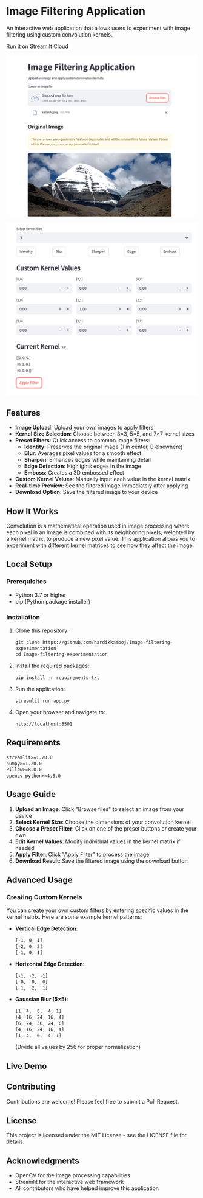 # Image Filtering Application

An interactive web application that allows users to experiment with image filtering using custom convolution kernels.

[Run it on Streamilt Cloud](https://image-filtering-experiment.streamlit.app/)

![App Screenshot](images/img_1.png)

![App screenshot](images/img_2.png)

## Features

- **Image Upload**: Upload your own images to apply filters
- **Kernel Size Selection**: Choose between 3×3, 5×5, and 7×7 kernel sizes
- **Preset Filters**: Quick access to common image filters:
  - **Identity**: Preserves the original image (1 in center, 0 elsewhere)
  - **Blur**: Averages pixel values for a smooth effect
  - **Sharpen**: Enhances edges while maintaining detail
  - **Edge Detection**: Highlights edges in the image
  - **Emboss**: Creates a 3D embossed effect
- **Custom Kernel Values**: Manually input each value in the kernel matrix
- **Real-time Preview**: See the filtered image immediately after applying
- **Download Option**: Save the filtered image to your device

## How It Works

Convolution is a mathematical operation used in image processing where each pixel in an image is combined with its neighboring pixels, weighted by a kernel matrix, to produce a new pixel value. This application allows you to experiment with different kernel matrices to see how they affect the image.

## Local Setup

### Prerequisites
- Python 3.7 or higher
- pip (Python package installer)

### Installation

1. Clone this repository:
   ```
   git clone https://github.com/hardikkamboj/Image-filtering-experimentation
   cd Image-filtering-experimentation
   ```

2. Install the required packages:
   ```
   pip install -r requirements.txt
   ```

3. Run the application:
   ```
   streamlit run app.py
   ```

4. Open your browser and navigate to:
   ```
   http://localhost:8501
   ```

## Requirements

```
streamlit>=1.20.0
numpy>=1.20.0
Pillow>=8.0.0
opencv-python>=4.5.0
```

## Usage Guide

1. **Upload an Image**: Click "Browse files" to select an image from your device
2. **Select Kernel Size**: Choose the dimensions of your convolution kernel
3. **Choose a Preset Filter**: Click on one of the preset buttons or create your own
4. **Edit Kernel Values**: Modify individual values in the kernel matrix if needed
5. **Apply Filter**: Click "Apply Filter" to process the image
6. **Download Result**: Save the filtered image using the download button

## Advanced Usage

### Creating Custom Kernels

You can create your own custom filters by entering specific values in the kernel matrix. Here are some example kernel patterns:

- **Vertical Edge Detection**:
  ```
  [-1, 0, 1]
  [-2, 0, 2]
  [-1, 0, 1]
  ```

- **Horizontal Edge Detection**:
  ```
  [-1, -2, -1]
  [ 0,  0,  0]
  [ 1,  2,  1]
  ```

- **Gaussian Blur (5×5)**:
  ```
  [1, 4,  6,  4, 1]
  [4, 16, 24, 16, 4]
  [6, 24, 36, 24, 6]
  [4, 16, 24, 16, 4]
  [1, 4,  6,  4, 1]
  ```
  (Divide all values by 256 for proper normalization)

## Live Demo


## Contributing

Contributions are welcome! Please feel free to submit a Pull Request.

## License

This project is licensed under the MIT License - see the LICENSE file for details.

## Acknowledgments

- OpenCV for the image processing capabilities
- Streamlit for the interactive web framework
- All contributors who have helped improve this application
